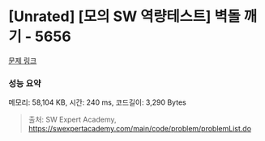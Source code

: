 # [Unrated] [모의 SW 역량테스트] 벽돌 깨기 - 5656 

[문제 링크](https://swexpertacademy.com/main/code/problem/problemDetail.do?contestProbId=AWXRQm6qfL0DFAUo) 

### 성능 요약

메모리: 58,104 KB, 시간: 240 ms, 코드길이: 3,290 Bytes



> 출처: SW Expert Academy, https://swexpertacademy.com/main/code/problem/problemList.do